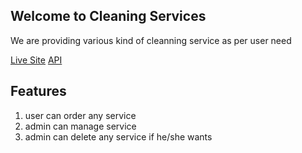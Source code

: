 ## Welcome to Cleaning Services

We are providing various kind of cleanning service as per user need  

[Live Site](https://clean-service-client.web.app/)
[API](https://clean-server.herokuapp.com/)

## Features

1. user can order any service
2. admin can manage service
3. admin can delete any service if he/she wants
